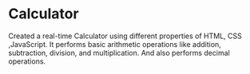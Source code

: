 # Calculator
Created a real-time Calculator using different properties of HTML, CSS ,JavaScript. It performs basic arithmetic operations like addition, subtraction, division, and multiplication. And also  performs decimal operations.
